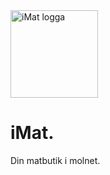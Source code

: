 <img src="https://i.imgur.com/ZxKAh3R.png" alt="iMat logga" width="140"/>

# iMat.
Din matbutik i molnet.
